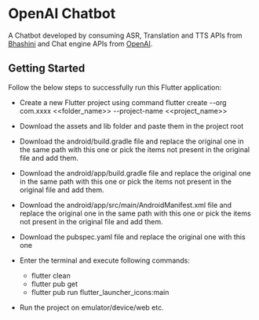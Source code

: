 # OpenAI Chatbot

A Chatbot developed by consuming ASR, Translation and TTS APIs from [Bhashini](www.bhashini.gov.in) and Chat engine APIs from [OpenAI](https://openai.com/).

## Getting Started

Follow the below steps to successfully run this Flutter application:

- Create a new Flutter project using command
    flutter create --org com.xxxx <<folder_name>> --project-name <<project_name>>

- Download the assets and lib folder and paste them in the project root

- Download the android/build.gradle file and replace the original one in the same path with this one or pick the items not present in the original file and add them.

- Download the android/app/build.gradle file and replace the original one in the same path with this one or pick the items not present in the original file and add them.

- Download the android/app/src/main/AndroidManifest.xml file and replace the original one in the same path with this one or pick the items not present in the original file and add them.

- Download the pubspec.yaml file and replace the original one with this one

- Enter the terminal and execute following commands:
    - flutter clean
    - flutter pub get
    - flutter pub run flutter_launcher_icons:main
    
- Run the project on emulator/device/web etc.
